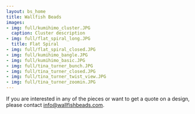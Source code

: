 ```yaml
---
layout: bs_home
title: Wallfish Beads
images:
- img: full/kumihimo_cluster.JPG
  caption: Cluster description
- img: full/flat_spiral_long.JPG
  title: Flat Spiral
- img: full/flat_spiral_closed.JPG
- img: full/kumihimo_bangle.JPG
- img: full/kumihimo_basic.JPG
- img: full/tina_turner_bunch.JPG
- img: full/tina_turner_closed.JPG
- img: full/tina_turner_twist_view.JPG
- img: full/tina_turner_zoomin.JPG
---
```


If you are interested in any of the pieces or want to get a quote on a design, please contact <info@wallfishbeads.com>.
